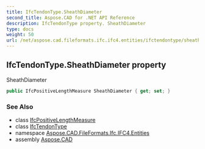 ```yaml
---
title: IfcTendonType.SheathDiameter
second_title: Aspose.CAD for .NET API Reference
description: IfcTendonType property. SheathDiameter
type: docs
weight: 50
url: /net/aspose.cad.fileformats.ifc.ifc4.entities/ifctendontype/sheathdiameter/
---
```

## IfcTendonType.SheathDiameter property

SheathDiameter

```csharp
public IfcPositiveLengthMeasure SheathDiameter { get; set; }
```

### See Also

* class [IfcPositiveLengthMeasure](../../../aspose.cad.fileformats.ifc.ifc4.types/ifcpositivelengthmeasure/)
* class [IfcTendonType](../)
* namespace [Aspose.CAD.FileFormats.Ifc.IFC4.Entities](../../ifctendontype/)
* assembly [Aspose.CAD](../../../)


